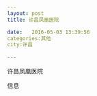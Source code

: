 ```yaml
--- 
layout: post 
title: 许昌凤凰医院

date:   2016-05-03 13:39:56 
categories:其他  
city:许昌
  
--- 
```

   
许昌凤凰医院

信息

